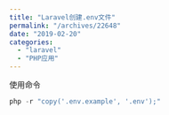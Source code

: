 ```yaml
---
title: "Laravel创建.env文件"
permalink: "/archives/22648"
date: "2019-02-20"
categories: 
  - "laravel"
  - "PHP应用"
---
```


使用命令

``` js
php -r "copy('.env.example', '.env');"
```
